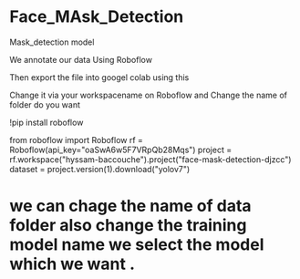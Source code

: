 # Face_MAsk_Detection
Mask_detection model

We annotate our data Using Roboflow

Then export the file into googel colab using this

Change it via your workspacename on Roboflow and Change the name of folder do you want

!pip install roboflow

from roboflow import Roboflow
rf = Roboflow(api_key="oaSwA6w5F7VRpQb28Mqs")
project = rf.workspace("hyssam-baccouche").project("face-mask-detection-djzcc")
dataset = project.version(1).download("yolov7")


# we can chage the name of data folder also change the training model name we select the model which we want .
